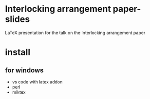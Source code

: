 # Interlocking arrangement paper-slides
LaTeX presentation for the talk on the Interlocking arrangement paper

# install
## for windows
- vs code with latex addon
- perl
- miktex
